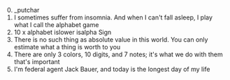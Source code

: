 0. _putchar
1. I sometimes suffer from insomnia. And when I can't fall asleep, I play what I call the alphabet game
2. 10 x alphabet
islower
isalpha
Sign
6. There is no such thing as absolute value in this world. You can only estimate what a thing is worth to you
7. There are only 3 colors, 10 digits, and 7 notes; it's what we do with them that's important
8. I'm federal agent Jack Bauer, and today is the longest day of my life

